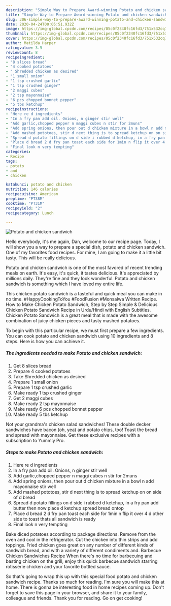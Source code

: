 ```yaml
---
description: "Simple Way to Prepare Award-winning Potato and chicken sandwich"
title: "Simple Way to Prepare Award-winning Potato and chicken sandwich"
slug: 306-simple-way-to-prepare-award-winning-potato-and-chicken-sandwich
date: 2020-04-24T00:05:51.932Z
image: https://img-global.cpcdn.com/recipes/05c0f2340fc16fd3/751x532cq70/potato-and-chicken-sandwich-recipe-main-photo.jpg
thumbnail: https://img-global.cpcdn.com/recipes/05c0f2340fc16fd3/751x532cq70/potato-and-chicken-sandwich-recipe-main-photo.jpg
cover: https://img-global.cpcdn.com/recipes/05c0f2340fc16fd3/751x532cq70/potato-and-chicken-sandwich-recipe-main-photo.jpg
author: Matilda Harper
ratingvalue: 3.5
reviewcount: 8
recipeingredient:
- "8 slices bread"
- "4 cooked potatoes"
- " Shredded chicken as desired"
- "1 small onion"
- "1 tsp crushed garlic"
- "1 tsp crushed ginger"
- "2 maggi cubes"
- "2 tsp mayonnaise"
- "6 pcs chopped bonnet pepper"
- "5 tbs ketchup"
recipeinstructions:
- "Here re d ingredients"
- "In a fry pan add oil. Onions, n ginger stir well"
- "Add garlic,chopped pepper n maggi cubes n stir for 2muns"
- "Add spring onions, then pour out d chicken mixture in a bowl n add mayonnaise stir well"
- "Add mashed pototoes, stir d next thing is to spread ketchup on on side of d bread"
- "Spread d potato fillings on d side i rubbed d ketchup, in a fry pan add butter then now place d ketchup spread bread ontop"
- "Place d bread 2 d fry pan toast each side for 1min n flip it over 4 d other side to toast thats all sandwich is ready"
- "Final look n very tempting"
categories:
- Recipe
tags:
- potato
- and
- chicken

katakunci: potato and chicken 
nutrition: 146 calories
recipecuisine: American
preptime: "PT38M"
cooktime: "PT31M"
recipeyield: "2"
recipecategory: Lunch

---
```



![Potato and chicken sandwich](https://img-global.cpcdn.com/recipes/05c0f2340fc16fd3/751x532cq70/potato-and-chicken-sandwich-recipe-main-photo.jpg)

Hello everybody, it's me again, Dan, welcome to our recipe page. Today, I will show you a way to prepare a special dish, potato and chicken sandwich. One of my favorites food recipes. For mine, I am going to make it a little bit tasty. This will be really delicious.

Potato and chicken sandwich is one of the most favored of recent trending meals on earth. It's easy, it's quick, it tastes delicious. It's appreciated by millions daily. They're fine and they look wonderful. Potato and chicken sandwich is something which I have loved my entire life.

This chicken potato sandwich is a tasteful and quick meal you can make in no time. #HappyCookingToYou #FoodFusion #Monsalwa Written Recipe. How to Make Chicken Potato Sandwich, Step by Step Simple &amp; Delicious Chicken Potato Sandwich Recipe in Urdu/Hindi with English Subtitles. Chicken Potato Sandwich is a great meal that is made with the awesome combination of juicy chicken pieces and tasty mashed potatoes.


To begin with this particular recipe, we must first prepare a few ingredients. You can cook potato and chicken sandwich using 10 ingredients and 8 steps. Here is how you can achieve it.

<!--inarticleads1-->

##### The ingredients needed to make Potato and chicken sandwich:

1. Get 8 slices bread
1. Prepare 4 cooked potatoes
1. Take  Shredded chicken as desired
1. Prepare 1 small onion
1. Prepare 1 tsp crushed garlic
1. Make ready 1 tsp crushed ginger
1. Get 2 maggi cubes
1. Make ready 2 tsp mayonnaise
1. Make ready 6 pcs chopped bonnet pepper
1. Make ready 5 tbs ketchup


Not your grandma&#39;s chicken salad sandwiches! These double decker sandwiches have bacon (oh, yea) and potato chips, too! Toast the bread and spread with mayonnaise. Get these exclusive recipes with a subscription to Yummly Pro. 

<!--inarticleads2-->

##### Steps to make Potato and chicken sandwich:

1. Here re d ingredients
1. In a fry pan add oil. Onions, n ginger stir well
1. Add garlic,chopped pepper n maggi cubes n stir for 2muns
1. Add spring onions, then pour out d chicken mixture in a bowl n add mayonnaise stir well
1. Add mashed pototoes, stir d next thing is to spread ketchup on on side of d bread
1. Spread d potato fillings on d side i rubbed d ketchup, in a fry pan add butter then now place d ketchup spread bread ontop
1. Place d bread 2 d fry pan toast each side for 1min n flip it over 4 d other side to toast thats all sandwich is ready
1. Final look n very tempting


Bake diced potatoes according to package directions. Remove from the oven and cool in the refrigerator. Cut the chicken into thin strips and add toppings. Fried chicken goes great on any number of different kinds of sandwich bread, and with a variety of different condiments and. Barbecue Chicken Sandwiches Recipe When there&#39;s no time for barbecuing and basting chicken on the grill, enjoy this quick barbecue sandwich starring rotisserie chicken and your favorite bottled sauce. 

So that's going to wrap this up with this special food potato and chicken sandwich recipe. Thanks so much for reading. I'm sure you will make this at home. There is gonna be interesting food in home recipes coming up. Don't forget to save this page in your browser, and share it to your family, colleague and friends. Thank you for reading. Go on get cooking!
